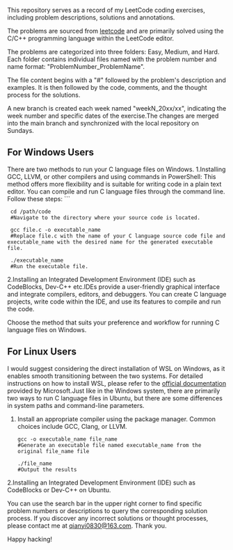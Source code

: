 This repository serves as a record of my LeetCode coding exercises, including problem descriptions, solutions and annotations.

The problems are sourced from [leetcode](https://leetcode.com/problemset/all/) and are primarily solved using the C/C++ programming language within the LeetCode editor.

The problems are categorized into three folders: Easy, Medium, and Hard. Each folder contains individual files named with the problem number and name format: "ProblemNumber_ProblemName".

The file content begins with a "#" followed by the problem's description and examples. It is then followed by the code, comments, and the thought process for the solutions.

A new branch is created each week named "weekN_20xx/xx", indicating the week number and specific dates of the exercise.The changes are merged into the main branch and synchronized with the local repository on Sundays.

## For Windows Users
There are two methods to run your C language files on Windows.
1.Installing GCC, LLVM, or other compilers and using commands in PowerShell:
This method offers more flexibility and is suitable for writing code in a plain text editor. You can compile and run C language files through the command line. Follow these steps:
     ```
     
     cd /path/code 
     #Navigate to the directory where your source code is located.
     
     gcc file.c -o executable_name    
     #Replace file.c with the name of your C language source code file and executable_name with the desired name for the generated executable file.
     
     ./executable_name 
     #Run the executable file.
     
2.Installing an Integrated Development Environment (IDE) such as CodeBlocks, Dev-C++ etc.IDEs provide a user-friendly graphical interface and integrate compilers, editors, and debuggers. You can create C language projects, write code within the IDE, and use its features to compile and run the code.

Choose the method that suits your preference and workflow for running C language files on Windows.

## For Linux Users
I would suggest considering the direct installation of WSL on Windows, as it enables smooth transitioning between the two systems. For detailed instructions on how to install WSL, please refer to the [official documentation](https://learn.microsoft.com/en-us/windows/wsl/install) provided by Microsoft.Just like in the Windows system, there are primarily two ways to run C language files in Ubuntu, but there are some differences in system paths and command-line parameters.
1. Install an appropriate compiler using the package manager. Common choices include GCC, Clang, or LLVM.
   ```
   gcc -o executable_name file_name
   #Generate an executable file named executable_name from the original file_name file
   
   ./file_name
   #Output the results
   ```
2.Installing an Integrated Development Environment (IDE) such as CodeBlocks or Dev-C++ on Ubuntu.
   
You can use the search bar in the upper right corner to find specific problem numbers or descriptions to query the corresponding solution process. If you discover any incorrect solutions or thought processes, please contact me at qianyi0830@163.com. Thank you.

Happy hacking!


